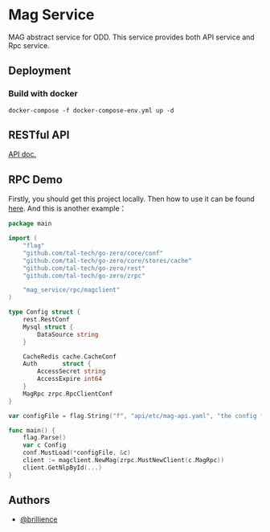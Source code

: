 # Mag Service

MAG abstract service for ODD. This service provides both API service and Rpc service.

## Deployment

### Build with docker
```shell
docker-compose -f docker-compose-env.yml up -d
```

## RESTful API 
[API doc.](api/mag.md)

## RPC Demo
Firstly, you should get this project locally. Then how to use it can be found [here](api/internal/svc/servicecontext.go).
And this is another example：
```go
package main

import (
	"flag"
	"github.com/tal-tech/go-zero/core/conf"
	"github.com/tal-tech/go-zero/core/stores/cache"
	"github.com/tal-tech/go-zero/rest"
	"github.com/tal-tech/go-zero/zrpc"

	"mag_service/rpc/magclient"
)

type Config struct {
	rest.RestConf
	Mysql struct {
		DataSource string
	}

	CacheRedis cache.CacheConf
	Auth       struct {
		AccessSecret string
		AccessExpire int64
	}
	MagRpc zrpc.RpcClientConf
}

var configFile = flag.String("f", "api/etc/mag-api.yaml", "the config file")

func main() {
	flag.Parse()
	var c Config
	conf.MustLoad(*configFile, &c)
	client := magclient.NewMag(zrpc.MustNewClient(c.MagRpc))
	client.GetNlpById(...)
}

```

## Authors

- [@brillience](https://github.com/brillience)
